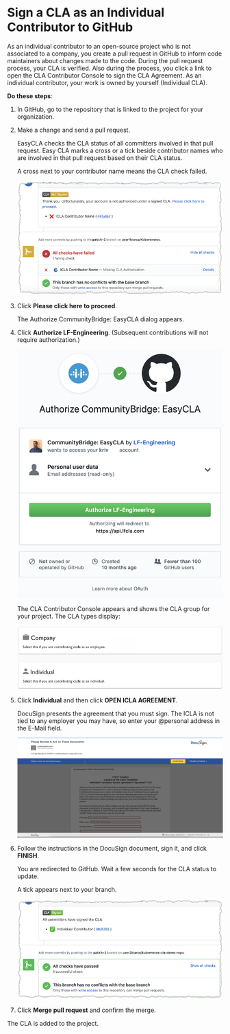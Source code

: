 # Sign a CLA as an Individual Contributor to GitHub
As an individual contributor to an open-source project who is not associated to a company, you create a pull request in GitHub to inform code maintainers about changes made to the code. During the pull request process, your CLA is verified. Also during the process, you click a link to open the CLA Contributor Console to sign the CLA Agreement. As an individual contributor, your work is owned by yourself (Individual CLA).

**Do these steps**:

1. In GitHub, go to the repository that is linked to the project for your organization.

2. Make a change and send a pull request.

   EasyCLA checks the CLA status of all committers involved in that pull request. Easy CLA marks a cross or a tick beside contributor names who are involved in that pull request based on their CLA status.

   A cross next to your contributor name means the CLA check failed.

   ![CLA Check Failed](imgs/CLA-GitHub-Individual-Contributor-Fail.png)

3. Click **Please click here to proceed**.

   The Authorize CommunityBridge: EasyCLA dialog appears.

4. Click ****Authorize LF-Engineering****. (Subsequent contributions will not require authorization.)

   ![Authorize CommunityBridge: EasyCLA](imgs/CLA-Authorize-EasyCLA.png)

   The CLA Contributor Console appears and shows the CLA group for your project. The CLA types display:

   ![Select CLA Type](imgs/CLA-GitHub-Select-company-or-individual.png)

5. Click **Individual** and then click **OPEN ICLA AGREEMENT**.

   DocuSign presents the agreement that you must sign. The ICLA is not tied to any employer you may have, so enter your @personal address in the E-Mail field.

   ![DocuSign](imgs/CLA-DocuSign.png)

6. Follow the instructions in the DocuSign document, sign it, and click **FINISH**.

   You are redirected to GitHub. Wait a few seconds for the CLA status to update.

   A tick appears next to your branch.

   ![GitHub Individual Contributor Pass](imgs/CLA-GItHub-Individual-Contributor-pass.png)

7. Click **Merge pull request** and confirm the merge.

The CLA is added to the project.

